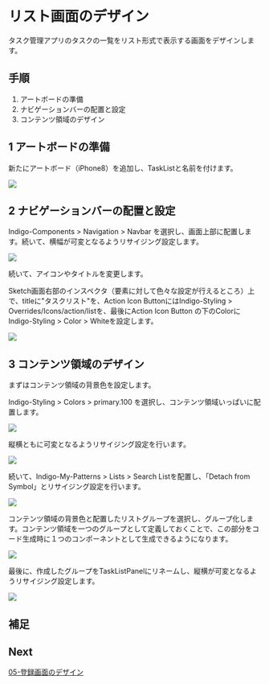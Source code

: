 # リスト画面のデザイン

タスク管理アプリのタスクの一覧をリスト形式で表示する画面をデザインします。

## 手順

1. アートボードの準備
2. ナビゲーションバーの配置と設定
3. コンテンツ領域のデザイン

## 1 アートボードの準備
新たにアートボード（iPhone8）を追加し、TaskListと名前を付けます。

![](assets/04-01.png)

## 2 ナビゲーションバーの配置と設定

Indigo-Components > Navigation > Navbar を選択し、画面上部に配置します。続いて、横幅が可変となるようリサイジング設定します。

![](assets/04-02.png)

続いて、アイコンやタイトルを変更します。

Sketch画面右部のインスペクタ（要素に対して色々な設定が行えるところ）上で、titleに"タスクリスト"を、Action Icon ButtonにはIndigo-Styling > Overrides/Icons/action/listを、最後にAction Icon Button の下のColorにIndigo-Styling > Color > Whiteを設定します。

![](assets/04-03.png)

## 3 コンテンツ領域のデザイン

まずはコンテンツ領域の背景色を設定します。

Indigo-Styling > Colors > primary.100 を選択し、コンテンツ領域いっぱいに配置します。

![](assets/04-04.png)

縦横ともに可変となるようリサイジング設定を行います。

![](assets/04-05.png)

続いて、Indigo-My-Patterns > Lists > Search Listを配置し、「Detach from Symbol」とリサイジング設定を行います。

![](assets/04-06.png)

コンテンツ領域の背景色と配置したリストグループを選択し、グループ化します。コンテンツ領域を一つのグループとして定義しておくことで、この部分をコード生成時に１つのコンポーネントとして生成できるようになります。

![](assets/04-07.png)

最後に、作成したグループをTaskListPanelにリネームし、縦横が可変となるようリサイジング設定します。

![](assets/04-08.png)

## 補足



## Next

[05-登録画面のデザイン](05-登録画面のデザイン.md)
